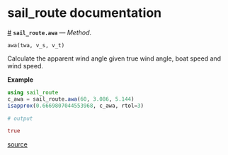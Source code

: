 
<a id='sail_route-documentation-1'></a>

# sail_route documentation



<a id='sail_route.awa-Tuple{Any,Any,Any}' href='#sail_route.awa-Tuple{Any,Any,Any}'>#</a>
**`sail_route.awa`** &mdash; *Method*.



```
awa(twa, v_s, v_t)
```

Calculate the apparent wind angle given true wind angle, boat speed and wind speed.

**Example**

```julia
using sail_route
c_awa = sail_route.awa(60, 3.086, 5.144)
isapprox(0.6669807044553968, c_awa, rtol=3)

# output

true
```


<a target='_blank' href='https://github.com/TAJD/sail_route.jl/blob/8987bc50392743c50eb976c16a9b0e1d05adbab8/src/performance/aerodynamics.jl#L3-L19' class='documenter-source'>source</a><br>

